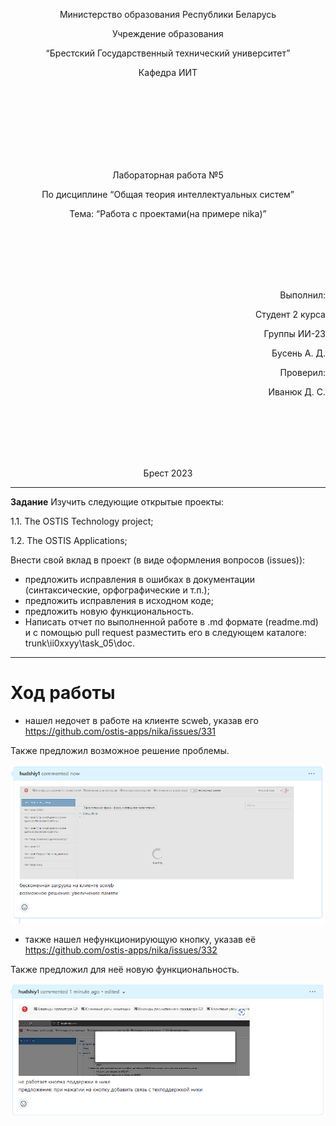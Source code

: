 

<p align="center"> Министерство образования Республики Беларусь</p>
<p align="center">Учреждение образования</p>
<p align="center">“Брестский Государственный технический университет”</p>
<p align="center">Кафедра ИИТ</p>
<br><br><br><br><br><br><br>
<p align="center">Лабораторная работа №5</p>
<p align="center">По дисциплине “Общая теория интеллектуальных систем”</p>
<p align="center">Тема: “Работа с проектами(на примере nika)”</p>
<br><br><br><br><br>
<p align="right">Выполнил:</p>
<p align="right">Студент 2 курса</p>
<p align="right">Группы ИИ-23</p>
<p align="right">Бусень А. Д.</p>
<p align="right">Проверил:</p>
<p align="right">Иванюк Д. С.</p>
<br><br><br><br><br>
<p align="center">Брест 2023</p>

---
**Задание**
 Изучить следующие открытые проекты:

1.1. The OSTIS Technology project;

1.2. The OSTIS Applications;

Внести свой вклад в проект (в виде оформления вопросов (issues)):

- предложить исправления в ошибках в документации (синтаксические, орфографические и т.п.);
- предложить исправления в исходном коде;
- предложить новую функциональность.
- Написать отчет по выполненной работе в .md формате (readme.md) и с помощью pull request разместить его в следующем каталоге: trunk\ii0xxyy\task_05\doc.
---

# Ход работы #
- нашел недочет в работе на клиенте scweb, указав его https://github.com/ostis-apps/nika/issues/331
  
Также предложил возможное решение проблемы.

![issue](1.png)

- также нашел нефункционирующую кнопку, указав её https://github.com/ostis-apps/nika/issues/332

Также предложил для неё новую функциональность.

![issue](2.png)







